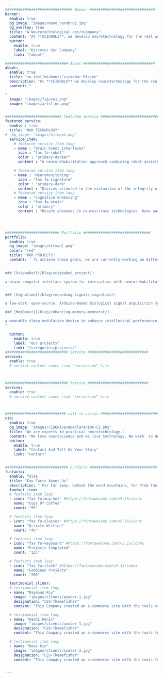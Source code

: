 ```yaml
---
############################### Banner ##############################
banner:
  enable: true
  bg_image: "images/mano_cerebro2.jpg"
  bg_overlay: true
  title: "A Neurotechnological <br/>Company"
  content: "At **SCIGNALS**, we develop neurotechnology for the real world. We create hardware and software solutions using artificial intelligence, neuromonitoring and advanced biomedical signal processing tools to help health and neuroscience professionals."
  button:
    enable: true
    label: "Discover Our Company"
    link: "/about"

############################# About #################################
about:
  enable: true
  title: "<a id=\"miabout\"></a>Our Mision"
  description: "At **SCIGNALS** we develop neurotechnology for the real world. We create hardware and software solutions using artificial intelligence, monitoring and advanced biomedical signal processing tools to help professionals solve their practical problems in the field of health and neuroscience."
  content: "

"
  image: "images/figure1.png"
  image: "images/artif_nn.png"


########################## featured service ############################
featured_service:
  enable : true
  title: "OUR TECHNOLOGY"
#  bg_image: "images/bitmap1.png"
  service_item:
    # featured service item loop
    - name : "Brain Robot Interfaces"
      icon : "fas fa-robot"
      color : "primary-darker"
      content : "A neurorehabilitation approach combining robot-assisted active physical therapy and traditional  Brain-Computer Interface systems (BCIs), providing  significant advances over conventional rehabilitation methods for patients with severe motor impairment due to cerebrovascular brain damage (e.g., stroke)."

    # featured service item loop
    - name : "Neuromonitoring"
      icon : "fas fa-signature"
      color : "primary-dark"
      content : "Devices oriented to the evaluation of the integrity of the sensory, motor and cognitive pathways in a non-invasive, continuous, easy and fast way to interpret, and with a reasonable economic cost."
    # featured service item loop
    - name : "Cognitive Enhancing"
      icon : "fas fa-brain"
      color : "primary"
      content : "Recent advances in neuroscience technologies  have paved the way to innovative applications that cognitively augment and enhance humans in a variety of contexts, including  the areas of communication, cognitive enhancement, memory, attention monitoring/enhancement, situation awareness and complex problem solving."




######################### Portfolio ###############################
portfolio:
  enable: true
  bg_image: "images/bitmap1.png"
  color: "red"
  title: "OUR PROJECTS"
  content: " To achieve these goals, we are currently working on different projects:

	
### [Scignabot](/blog/scignabot_project/)

a brain-computer interface system for interaction with neurorehabilitation robots, developed at the Laboratory of New Technologies for Neurorehabilitation (Madrid, Spain), joining forces with the [San José Institute Foundation, ](http://fundacioninstitutosanjose.com/) belonging to the Order of San Juan de Dios, and the company [iDRhA](\"http://www.idrha.es\"), a spin-off of the [NeuroBioengineering group](\"bio.umh.es \") of the Miguel Hernández University of Elche (Alicante, Spain).


### [Signalino](/blog/recording-signals-signalino/)

a low-cost, open-source, Arduino-based biological signal acquisition system ([view our store](\"http://www.signalino.com/product/signalino-kit-2/\"))

### [MemBoost](/blog/enhancing-memory-memboost/)

a wearable sleep modulation device to enhance intellectual performance. [Partially financed by IVACE and the EU, through FEDER funds](/blog/captacion-processamiento-advanced/)
"

  button:
    enable: true
    label: "Our projects"
    link: "/categories/projects/"
############################# Service ############################
service:
  enable: true
  # service content comes from "service.md" file



############################# Service ############################
service:
  enable: true
  # service content comes from "service.md" file



############################ call to action ###########################
cta:
  enable: true
  bg_image: "images/FEDERIvaceDeclaracion-CS.png"
  title: "We are experts in practical neurotechnology."
  content: "We love neuroscience and we love technology. We work  to deliver  the best possible solutions for improving healthy and injured brains. Read more about our view of neurotechnology field, judge for yourself the work and results we’ve achieved, and meet our highly experienced Team who just love to work hard."
  button:
    enable: true
    label: "Contact And Tell Us Your Story"
    link: "contact"


############################# Funfacts ###############################
funfacts:
  enable: false
  title: "Fun Facts About Us"
  description: "'Far far away, behind the word mountains, far from the countries Vokalia and Consonantia, <br> there live the blind texts. Separated they live in Bookmarksgrove right at the coast of the Semantics'"
  funfact_item:
  # funfacts item loop
  - icon: "fas fa-mug-hot" #https://fontawesome.com/v5.15/icons
    name: "Cups Of Coffee"
    count: "99"

  # funfacts item loop
  - icon: "fas fa-glasses" #https://fontawesome.com/v5.15/icons
    name: "Article Written"
    count: "45"

  # funfacts item loop
  - icon: "fas fa-keyboard" #https://fontawesome.com/v5.15/icons
    name: "Projects Completed"
    count: "125"

  # funfacts item loop
  - icon: "fas fa-clock" #https://fontawesome.com/v5.15/icons
    name: "Combined Projects"
    count: "200"

  testimonial_slider:
  # testimonial item loop
  - name: "Raymond Roy"
    image: "images/clients/avater-1.jpg"
    designation: "CEO-Themefisher"
    content: "This Company created an e-commerce site with the tools to make our business a success, with innovative ideas we feel that our site has unique elements that make us stand out from the crowd."

  # testimonial item loop
  - name: "Randi Renin"
    image: "images/clients/avater-1.jpg"
    designation: "CEO-Themefisher"
    content: "This Company created an e-commerce site with the tools to make our business a success, with innovative ideas we feel that our site has unique elements that make us stand out from the crowd."

  # testimonial item loop
  - name: "Rose Rio"
    image: "images/clients/avater-3.jpg"
    designation: "CEO-Themefisher"
    content: "This Company created an e-commerce site with the tools to make our business a success, with innovative ideas we feel that our site has unique elements that make us stand out from the crowd."


---
```

